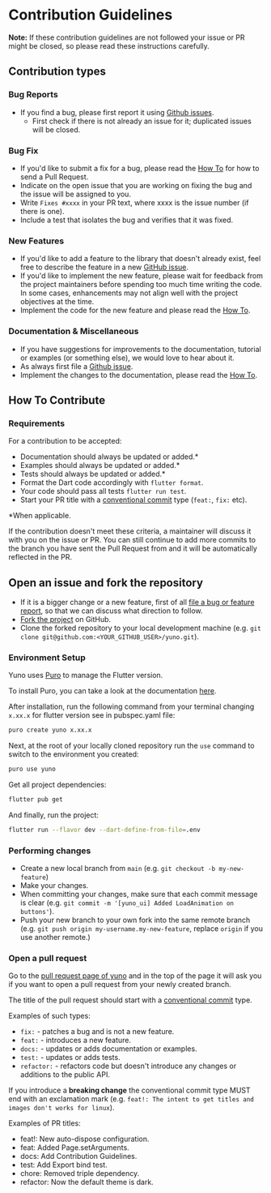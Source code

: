 # Contribution Guidelines

**Note:** If these contribution guidelines are not followed your issue or PR might be closed, so
please read these instructions carefully.

## Contribution types

### Bug Reports
- If you find a bug, please first report it using [Github issues].
    - First check if there is not already an issue for it; duplicated issues will be closed.

### Bug Fix
- If you'd like to submit a fix for a bug, please read the [How To](#how-to-contribute) for how to
  send a Pull Request.
- Indicate on the open issue that you are working on fixing the bug and the issue will be assigned
  to you.
- Write `Fixes #xxxx` in your PR text, where xxxx is the issue number (if there is one).
- Include a test that isolates the bug and verifies that it was fixed.

### New Features
- If you'd like to add a feature to the library that doesn't already exist, feel free to describe
  the feature in a new [GitHub issue].
- If you'd like to implement the new feature, please wait for feedback from the project maintainers
  before spending too much time writing the code. In some cases, enhancements may not align well
  with the project objectives at the time.
- Implement the code for the new feature and please read the [How To](#how-to-contribute).

### Documentation & Miscellaneous
- If you have suggestions for improvements to the documentation, tutorial or examples (or something
  else), we would love to hear about it.
- As always first file a [Github issue].
- Implement the changes to the documentation, please read the [How To](#how-to-contribute).

## How To Contribute

### Requirements
For a contribution to be accepted:

- Documentation should always be updated or added.*
- Examples should always be updated or added.*
- Tests should always be updated or added.*
- Format the Dart code accordingly with `flutter format`.
- Your code should pass all tests `flutter run test`.
- Start your PR title with a [conventional commit] type
  (`feat:`, `fix:` etc).

*When applicable.

If the contribution doesn't meet these criteria, a maintainer will discuss it with you on the issue
or PR. You can still continue to add more commits to the branch you have sent the Pull Request from
and it will be automatically reflected in the PR.

## Open an issue and fork the repository
- If it is a bigger change or a new feature, first of all
  [file a bug or feature report][GitHub issues], so that we can discuss what direction to follow.
- [Fork the project][fork guide] on GitHub.
- Clone the forked repository to your local development machine
  (e.g. `git clone git@github.com:<YOUR_GITHUB_USER>/yuno.git`).

### Environment Setup
Yuno uses [Puro] to manage the Flutter version.

To install Puro, you can take a look at the documentation [here][Puro install].

After installation, run the following command from your terminal changing `x.xx.x` for flutter version see in pubspec.yaml file:

```bash
puro create yuno x.xx.x
```

Next, at the root of your locally cloned repository run the `use` command to switch to the environment you created:

```bash
puro use yuno
```

Get all project dependencies:
```bash
flutter pub get
```

And finally, run the project:
```bash
flutter run --flavor dev --dart-define-from-file=.env
```

### Performing changes
- Create a new local branch from `main` (e.g. `git checkout -b my-new-feature`)
- Make your changes.
- When committing your changes, make sure that each commit message is clear
  (e.g. `git commit -m '[yuno_ui] Added LoadAnimation on buttons'`).
- Push your new branch to your own fork into the same remote branch
  (e.g. `git push origin my-username.my-new-feature`, replace `origin` if you use another remote.)

### Open a pull request
Go to the [pull request page of yuno][PRs] and in the top
of the page it will ask you if you want to open a pull request from your newly created branch.

The title of the pull request should start with a [conventional commit] type.

Examples of such types:
- `fix:` - patches a bug and is not a new feature.
- `feat:` - introduces a new feature.
- `docs:` - updates or adds documentation or examples.
- `test:` - updates or adds tests.
- `refactor:` - refactors code but doesn't introduce any changes or additions to the public API.

If you introduce a **breaking change** the conventional commit type MUST end with an exclamation
mark (e.g. `feat!: The intent to get titles and images don't works for linux`).

Examples of PR titles:
- feat!: New auto-dispose configuration.
- feat: Added Page.setArguments.
- docs: Add Contribution Guidelines.
- test: Add Export bind test.
- chore: Removed triple dependency.
- refactor: Now the default theme is dark.

[GitHub issue]: https://github.com/Flutterando/yuno/issues/new
[GitHub issues]: https://github.com/Flutterando/yuno/issues/new
[PRs]: https://github.com/Flutterando/yuno/pulls
[fork guide]: https://guides.github.com/activities/forking/#fork
[Puro]: https://puro.dev/
[Puro install]: https://puro.dev/#installation
[pubspec doc]: https://dart.dev/tools/pub/pubspec
[conventional commit]: https://www.conventionalcommits.org